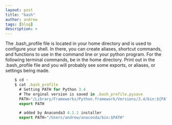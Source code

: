 ```yaml
---
layout: post
title: "bash"
author: andrew
tags: [blog]
description: >
---
```


The .bash_profile file is located in your home directory and is used to configure your shell.  In there, you can create aliases, shortcut commands, and functions to use in the command line or your python program.  For the following terminal commands, be in the home directory.  Print out in the .bash_profile file and you will probably see some exports, or aliases, or settings being made.

~~~js
    $ cd ~
    $ cat .bash_profile
      # Setting PATH for Python 3.4
      # The orginal version is saved in .bash_profile.pysave
      PATH="/Library/Frameworks/Python.framework/Versions/3.4/bin:${PATH}"
      export PATH

      # added by Anaconda3 4.1.1 installer
      export PATH="/Users/andrew/anaconda/bin:$PATH"
~~~

